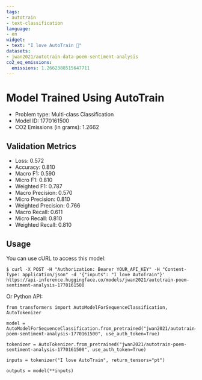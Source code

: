 ```yaml
---
tags:
- autotrain
- text-classification
language:
- en
widget:
- text: "I love AutoTrain 🤗"
datasets:
- jwan2021/autotrain-data-poem-sentiment-analysis
co2_eq_emissions:
  emissions: 1.2662388515647711
---
```


# Model Trained Using AutoTrain

- Problem type: Multi-class Classification
- Model ID: 1770161500
- CO2 Emissions (in grams): 1.2662

## Validation Metrics

- Loss: 0.572
- Accuracy: 0.810
- Macro F1: 0.590
- Micro F1: 0.810
- Weighted F1: 0.787
- Macro Precision: 0.570
- Micro Precision: 0.810
- Weighted Precision: 0.766
- Macro Recall: 0.611
- Micro Recall: 0.810
- Weighted Recall: 0.810


## Usage

You can use cURL to access this model:

```
$ curl -X POST -H "Authorization: Bearer YOUR_API_KEY" -H "Content-Type: application/json" -d '{"inputs": "I love AutoTrain"}' https://api-inference.huggingface.co/models/jwan2021/autotrain-poem-sentiment-analysis-1770161500
```

Or Python API:

```
from transformers import AutoModelForSequenceClassification, AutoTokenizer

model = AutoModelForSequenceClassification.from_pretrained("jwan2021/autotrain-poem-sentiment-analysis-1770161500", use_auth_token=True)

tokenizer = AutoTokenizer.from_pretrained("jwan2021/autotrain-poem-sentiment-analysis-1770161500", use_auth_token=True)

inputs = tokenizer("I love AutoTrain", return_tensors="pt")

outputs = model(**inputs)
```